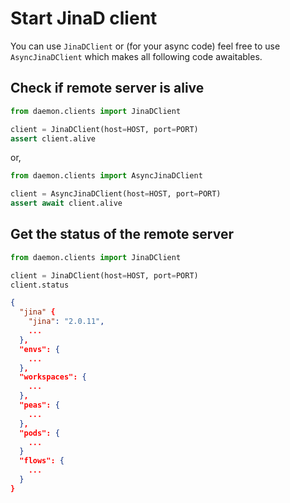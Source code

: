 # Start JinaD client

You can use `JinaDClient` or (for your async
code) feel free to use `AsyncJinaDClient` which makes all following code awaitables.

## Check if remote server is alive

```python
from daemon.clients import JinaDClient

client = JinaDClient(host=HOST, port=PORT)
assert client.alive
```

or,

```python
from daemon.clients import AsyncJinaDClient

client = AsyncJinaDClient(host=HOST, port=PORT)
assert await client.alive
```

## Get the status of the remote server

```python
from daemon.clients import JinaDClient

client = JinaDClient(host=HOST, port=PORT)
client.status
```

```json
{
  "jina" {
    "jina": "2.0.11",
    ...
  },
  "envs": {
    ...
  },
  "workspaces": {
    ...
  },
  "peas": {
    ...
  },
  "pods": {
    ...
  }
  "flows": {
    ...
  }
}
```
